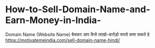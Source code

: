 # How-to-Sell-Domain-Name-and-Earn-Money-in-India-
Domain Name (Website Name) बेचकर आप कैसे लाखो-करोड़ो रूपये कमा सकते हे  https://motivatemeindia.com/sell-domain-name-hindi/
